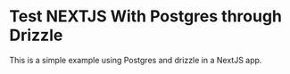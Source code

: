 # Test NEXTJS With Postgres through Drizzle

This is a simple example using Postgres and drizzle in a NextJS app.
